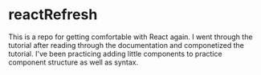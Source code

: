 # reactRefresh

This is a repo for getting comfortable with React again. I went through the tutorial after reading through the documentation and componetized the tutorial. I've been practicing adding little components to practice component structure as well as syntax.
